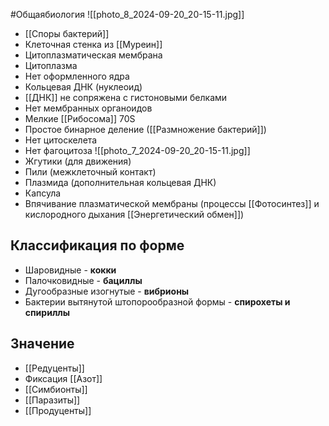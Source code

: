 #Общаябиология 
![[photo_8_2024-09-20_20-15-11.jpg]]
- [[Споры бактерий]]
- Клеточная стенка из [[Муреин]]
- Цитоплазматическая мембрана
- Цитоплазма
- Нет оформленного ядра
- Кольцевая ДНК (нуклеоид)
- [[ДНК]] не сопряжена с гистоновыми белками
- Нет мембранных органоидов
- Мелкие [[Рибосома]] 70S
- Простое бинарное деление ([[Размножение бактерий]])
- Нет цитоскелета
- Нет фагоцитоза
![[photo_7_2024-09-20_20-15-11.jpg]]
- Жгутики (для движения)
- Пили (межклеточный контакт)
- Плазмида (дополнительная кольцевая ДНК)
- Капсула
- Впячивание плазматической мембраны (процессы [[Фотосинтез]] и кислородного дыхания [[Энергетический обмен]])
## Классификация по форме
- Шаровидные - **кокки**
- Палочковидные - **бациллы**
- Дугообразные изогнутые - **вибрионы**
- Бактерии вытянутой штопорообразной формы - **спирохеты и спириллы**
## Значение
- [[Редуценты]]
- Фиксация [[Азот]]
- [[Симбионты]]
- [[Паразиты]]
- [[Продуценты]]

